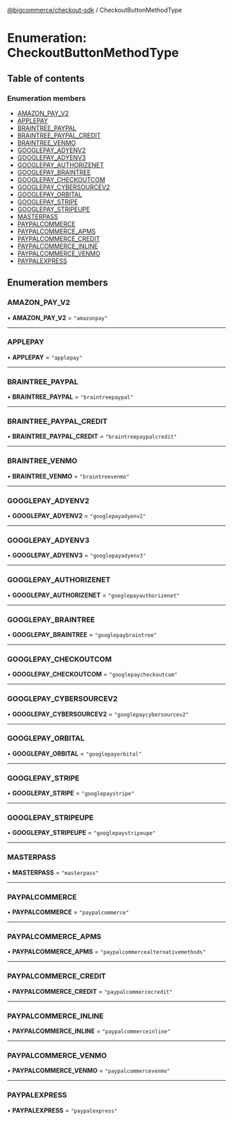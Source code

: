 [@bigcommerce/checkout-sdk](../README.md) / CheckoutButtonMethodType

# Enumeration: CheckoutButtonMethodType

## Table of contents

### Enumeration members

- [AMAZON_PAY_V2](CheckoutButtonMethodType.md#amazon_pay_v2)
- [APPLEPAY](CheckoutButtonMethodType.md#applepay)
- [BRAINTREE_PAYPAL](CheckoutButtonMethodType.md#braintree_paypal)
- [BRAINTREE_PAYPAL_CREDIT](CheckoutButtonMethodType.md#braintree_paypal_credit)
- [BRAINTREE_VENMO](CheckoutButtonMethodType.md#braintree_venmo)
- [GOOGLEPAY_ADYENV2](CheckoutButtonMethodType.md#googlepay_adyenv2)
- [GOOGLEPAY_ADYENV3](CheckoutButtonMethodType.md#googlepay_adyenv3)
- [GOOGLEPAY_AUTHORIZENET](CheckoutButtonMethodType.md#googlepay_authorizenet)
- [GOOGLEPAY_BRAINTREE](CheckoutButtonMethodType.md#googlepay_braintree)
- [GOOGLEPAY_CHECKOUTCOM](CheckoutButtonMethodType.md#googlepay_checkoutcom)
- [GOOGLEPAY_CYBERSOURCEV2](CheckoutButtonMethodType.md#googlepay_cybersourcev2)
- [GOOGLEPAY_ORBITAL](CheckoutButtonMethodType.md#googlepay_orbital)
- [GOOGLEPAY_STRIPE](CheckoutButtonMethodType.md#googlepay_stripe)
- [GOOGLEPAY_STRIPEUPE](CheckoutButtonMethodType.md#googlepay_stripeupe)
- [MASTERPASS](CheckoutButtonMethodType.md#masterpass)
- [PAYPALCOMMERCE](CheckoutButtonMethodType.md#paypalcommerce)
- [PAYPALCOMMERCE_APMS](CheckoutButtonMethodType.md#paypalcommerce_apms)
- [PAYPALCOMMERCE_CREDIT](CheckoutButtonMethodType.md#paypalcommerce_credit)
- [PAYPALCOMMERCE_INLINE](CheckoutButtonMethodType.md#paypalcommerce_inline)
- [PAYPALCOMMERCE_VENMO](CheckoutButtonMethodType.md#paypalcommerce_venmo)
- [PAYPALEXPRESS](CheckoutButtonMethodType.md#paypalexpress)

## Enumeration members

### AMAZON\_PAY\_V2

• **AMAZON\_PAY\_V2** = `"amazonpay"`

___

### APPLEPAY

• **APPLEPAY** = `"applepay"`

___

### BRAINTREE\_PAYPAL

• **BRAINTREE\_PAYPAL** = `"braintreepaypal"`

___

### BRAINTREE\_PAYPAL\_CREDIT

• **BRAINTREE\_PAYPAL\_CREDIT** = `"braintreepaypalcredit"`

___

### BRAINTREE\_VENMO

• **BRAINTREE\_VENMO** = `"braintreevenmo"`

___

### GOOGLEPAY\_ADYENV2

• **GOOGLEPAY\_ADYENV2** = `"googlepayadyenv2"`

___

### GOOGLEPAY\_ADYENV3

• **GOOGLEPAY\_ADYENV3** = `"googlepayadyenv3"`

___

### GOOGLEPAY\_AUTHORIZENET

• **GOOGLEPAY\_AUTHORIZENET** = `"googlepayauthorizenet"`

___

### GOOGLEPAY\_BRAINTREE

• **GOOGLEPAY\_BRAINTREE** = `"googlepaybraintree"`

___

### GOOGLEPAY\_CHECKOUTCOM

• **GOOGLEPAY\_CHECKOUTCOM** = `"googlepaycheckoutcom"`

___

### GOOGLEPAY\_CYBERSOURCEV2

• **GOOGLEPAY\_CYBERSOURCEV2** = `"googlepaycybersourcev2"`

___

### GOOGLEPAY\_ORBITAL

• **GOOGLEPAY\_ORBITAL** = `"googlepayorbital"`

___

### GOOGLEPAY\_STRIPE

• **GOOGLEPAY\_STRIPE** = `"googlepaystripe"`

___

### GOOGLEPAY\_STRIPEUPE

• **GOOGLEPAY\_STRIPEUPE** = `"googlepaystripeupe"`

___

### MASTERPASS

• **MASTERPASS** = `"masterpass"`

___

### PAYPALCOMMERCE

• **PAYPALCOMMERCE** = `"paypalcommerce"`

___

### PAYPALCOMMERCE\_APMS

• **PAYPALCOMMERCE\_APMS** = `"paypalcommercealternativemethods"`

___

### PAYPALCOMMERCE\_CREDIT

• **PAYPALCOMMERCE\_CREDIT** = `"paypalcommercecredit"`

___

### PAYPALCOMMERCE\_INLINE

• **PAYPALCOMMERCE\_INLINE** = `"paypalcommerceinline"`

___

### PAYPALCOMMERCE\_VENMO

• **PAYPALCOMMERCE\_VENMO** = `"paypalcommercevenmo"`

___

### PAYPALEXPRESS

• **PAYPALEXPRESS** = `"paypalexpress"`
